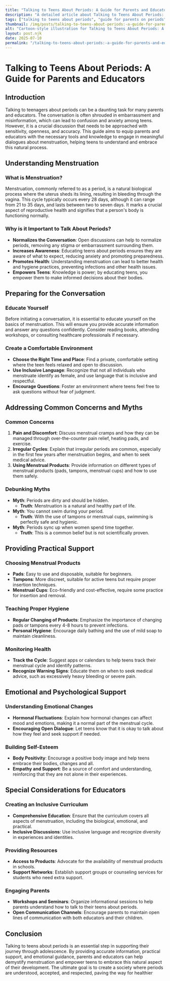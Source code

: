 ```yaml
---
title: "Talking to Teens About Periods: A Guide for Parents and Educators"
description: "A detailed article about Talking to Teens About Periods: A Guide for Parents and Educators."
tags: ["talking to teens about periods", "guide for parents on periods", "educating teens about menstruation", "discussing periods with teenagers", "menstrual education for parents"]
thumbnail: /img/posts/talking-to-teens-about-periods:-a-guide-for-parents-and-educators.png
alt: "Cartoon-style illustration for Talking to Teens About Periods: A Guide for Parents and Educators"
layout: post.njk
date: 2025-07-10
permalink: "/talking-to-teens-about-periods:-a-guide-for-parents-and-educators/"
---
```


# Talking to Teens About Periods: A Guide for Parents and Educators

## Introduction

Talking to teenagers about periods can be a daunting task for many parents and educators. The conversation is often shrouded in embarrassment and misinformation, which can lead to confusion and anxiety among teens. However, it is a crucial discussion that needs to be approached with sensitivity, openness, and accuracy. This guide aims to equip parents and educators with the necessary tools and knowledge to engage in meaningful dialogues about menstruation, helping teens to understand and embrace this natural process.

## Understanding Menstruation

### What is Menstruation?

Menstruation, commonly referred to as a period, is a natural biological process where the uterus sheds its lining, resulting in bleeding through the vagina. This cycle typically occurs every 28 days, although it can range from 21 to 35 days, and lasts between two to seven days. It marks a crucial aspect of reproductive health and signifies that a person's body is functioning normally.

### Why is it Important to Talk About Periods?

- **Normalizes the Conversation**: Open discussions can help to normalize periods, removing any stigma or embarrassment surrounding them.
- **Increases Awareness**: Educating teens about periods ensures they are aware of what to expect, reducing anxiety and promoting preparedness.
- **Promotes Health**: Understanding menstruation can lead to better health and hygiene practices, preventing infections and other health issues.
- **Empowers Teens**: Knowledge is power; by educating teens, you empower them to make informed decisions about their bodies.

## Preparing for the Conversation

### Educate Yourself

Before initiating a conversation, it is essential to educate yourself on the basics of menstruation. This will ensure you provide accurate information and answer any questions confidently. Consider reading books, attending workshops, or consulting healthcare professionals if necessary.

### Create a Comfortable Environment

- **Choose the Right Time and Place**: Find a private, comfortable setting where the teen feels relaxed and open to discussion.
- **Use Inclusive Language**: Recognize that not all individuals who menstruate identify as female, and use language that is inclusive and respectful.
- **Encourage Questions**: Foster an environment where teens feel free to ask questions without fear of judgment.

## Addressing Common Concerns and Myths

### Common Concerns

1. **Pain and Discomfort**: Discuss menstrual cramps and how they can be managed through over-the-counter pain relief, heating pads, and exercise.
2. **Irregular Cycles**: Explain that irregular periods are common, especially in the first few years after menstruation begins, and when to seek medical advice.
3. **Using Menstrual Products**: Provide information on different types of menstrual products (pads, tampons, menstrual cups) and how to use them safely.

### Debunking Myths

- **Myth**: Periods are dirty and should be hidden.
  - **Truth**: Menstruation is a natural and healthy part of life.
- **Myth**: You cannot swim during your period.
  - **Truth**: With the use of tampons or menstrual cups, swimming is perfectly safe and hygienic.
- **Myth**: Periods sync up when women spend time together.
  - **Truth**: This is a common belief but is not scientifically proven.

## Providing Practical Support

### Choosing Menstrual Products

- **Pads**: Easy to use and disposable, suitable for beginners.
- **Tampons**: More discreet, suitable for active teens but require proper insertion techniques.
- **Menstrual Cups**: Eco-friendly and cost-effective, require some practice for insertion and removal.

### Teaching Proper Hygiene

- **Regular Changing of Products**: Emphasize the importance of changing pads or tampons every 4-8 hours to prevent infections.
- **Personal Hygiene**: Encourage daily bathing and the use of mild soap to maintain cleanliness.

### Monitoring Health

- **Track the Cycle**: Suggest apps or calendars to help teens track their menstrual cycle and identify patterns.
- **Recognize Warning Signs**: Educate them on when to seek medical advice, such as excessively heavy bleeding or severe pain.

## Emotional and Psychological Support

### Understanding Emotional Changes

- **Hormonal Fluctuations**: Explain how hormonal changes can affect mood and emotions, making it a normal part of the menstrual cycle.
- **Encouraging Open Dialogue**: Let teens know that it is okay to talk about how they feel and seek support if needed.

### Building Self-Esteem

- **Body Positivity**: Encourage a positive body image and help teens embrace their bodies, changes and all.
- **Empathy and Support**: Be a source of comfort and understanding, reinforcing that they are not alone in their experiences.

## Special Considerations for Educators

### Creating an Inclusive Curriculum

- **Comprehensive Education**: Ensure that the curriculum covers all aspects of menstruation, including the biological, emotional, and practical.
- **Inclusive Discussions**: Use inclusive language and recognize diversity in experiences and identities.

### Providing Resources

- **Access to Products**: Advocate for the availability of menstrual products in schools.
- **Support Networks**: Establish support groups or counseling services for students who need extra support.

### Engaging Parents

- **Workshops and Seminars**: Organize informational sessions to help parents understand how to talk to their teens about periods.
- **Open Communication Channels**: Encourage parents to maintain open lines of communication with both educators and their children.

## Conclusion

Talking to teens about periods is an essential step in supporting their journey through adolescence. By providing accurate information, practical support, and emotional guidance, parents and educators can help demystify menstruation and empower teens to embrace this natural aspect of their development. The ultimate goal is to create a society where periods are understood, accepted, and respected, paving the way for healthier